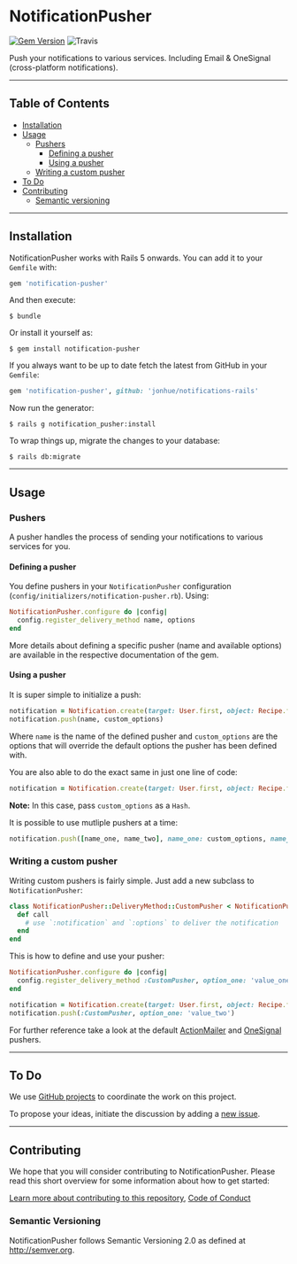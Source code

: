 # NotificationPusher

[![Gem Version](https://badge.fury.io/rb/notifications-pusher.svg)](https://badge.fury.io/rb/notifications-pusher) ![Travis](https://travis-ci.org/jonhue/notifications-rails.svg?branch=master)

Push your notifications to various services. Including Email & OneSignal (cross-platform notifications).

---

## Table of Contents

* [Installation](#installation)
* [Usage](#usage)
  * [Pushers](#pushers)
    * [Defining a pusher](#defining-a-pusher)
    * [Using a pusher](#using-a-pusher)
  * [Writing a custom pusher](#writing-a-custom-pusher)
* [To Do](#to-do)
* [Contributing](#contributing)
  * [Semantic versioning](#semantic-versioning)

---

## Installation

NotificationPusher works with Rails 5 onwards. You can add it to your `Gemfile` with:

```ruby
gem 'notification-pusher'
```

And then execute:

    $ bundle

Or install it yourself as:

    $ gem install notification-pusher

If you always want to be up to date fetch the latest from GitHub in your `Gemfile`:

```ruby
gem 'notification-pusher', github: 'jonhue/notifications-rails'
```

Now run the generator:

    $ rails g notification_pusher:install

To wrap things up, migrate the changes to your database:

    $ rails db:migrate

---

## Usage

### Pushers

A pusher handles the process of sending your notifications to various services for you.

#### Defining a pusher

You define pushers in your `NotificationPusher` configuration (`config/initializers/notification-pusher.rb`). Using:

```ruby
NotificationPusher.configure do |config|
  config.register_delivery_method name, options
end
```

More details about defining a specific pusher (name and available options) are available in the respective documentation of the gem.

#### Using a pusher

It is super simple to initialize a push:

```ruby
notification = Notification.create(target: User.first, object: Recipe.first)
notification.push(name, custom_options)
```

Where `name` is the name of the defined pusher and `custom_options` are the options that will override the default options the pusher has been defined with.

You are also able to do the exact same in just one line of code:

```ruby
notification = Notification.create(target: User.first, object: Recipe.first, pusher: name, pusher_options: custom_options)
```

**Note:** In this case, pass `custom_options` as a `Hash`.

It is possible to use mutliple pushers at a time:

```ruby
notification.push([name_one, name_two], name_one: custom_options, name_two: custom_options)
```

### Writing a custom pusher

Writing custom pushers is fairly simple. Just add a new subclass to `NotificationPusher`:

```ruby
class NotificationPusher::DeliveryMethod::CustomPusher < NotificationPusher::DeliveryMethod::Base
  def call
    # use `:notification` and `:options` to deliver the notification
  end
end
```

This is how to define and use your pusher:

```ruby
NotificationPusher.configure do |config|
  config.register_delivery_method :CustomPusher, option_one: 'value_one'
end
```

```ruby
notification = Notification.create(target: User.first, object: Recipe.first)
notification.push(:CustomPusher, option_one: 'value_two')
```

For further reference take a look at the default [ActionMailer](notification-pusher-actionmailer) and [OneSignal](notification-pusher-onesignal) pushers.

---

## To Do

We use [GitHub projects](https://github.com/jonhue/notifications-rails/projects/3) to coordinate the work on this project.

To propose your ideas, initiate the discussion by adding a [new issue](https://github.com/jonhue/notifications-rails/issues/new).

---

## Contributing

We hope that you will consider contributing to NotificationPusher. Please read this short overview for some information about how to get started:

[Learn more about contributing to this repository](https://github.com/jonhue/notifications-rails/blob/master/CONTRIBUTING.md), [Code of Conduct](https://github.com/jonhue/notifications-rails/blob/master/CODE_OF_CONDUCT.md)

### Semantic Versioning

NotificationPusher follows Semantic Versioning 2.0 as defined at http://semver.org.
